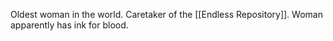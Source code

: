 Oldest woman in the world.  Caretaker of the [[Endless Repository]].
Woman apparently has ink for blood.
